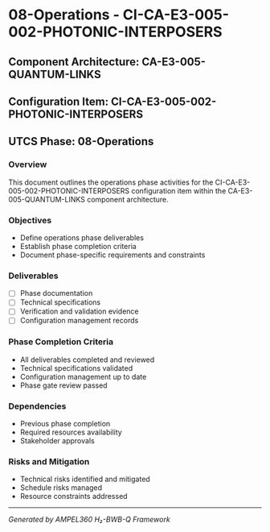 # 08-Operations - CI-CA-E3-005-002-PHOTONIC-INTERPOSERS

## Component Architecture: CA-E3-005-QUANTUM-LINKS
## Configuration Item: CI-CA-E3-005-002-PHOTONIC-INTERPOSERS
## UTCS Phase: 08-Operations

### Overview
This document outlines the operations phase activities for the CI-CA-E3-005-002-PHOTONIC-INTERPOSERS configuration item within the CA-E3-005-QUANTUM-LINKS component architecture.

### Objectives
- Define operations phase deliverables
- Establish phase completion criteria
- Document phase-specific requirements and constraints

### Deliverables
- [ ] Phase documentation
- [ ] Technical specifications
- [ ] Verification and validation evidence
- [ ] Configuration management records

### Phase Completion Criteria
- All deliverables completed and reviewed
- Technical specifications validated
- Configuration management up to date
- Phase gate review passed

### Dependencies
- Previous phase completion
- Required resources availability
- Stakeholder approvals

### Risks and Mitigation
- Technical risks identified and mitigated
- Schedule risks managed
- Resource constraints addressed

---
*Generated by AMPEL360 H₂-BWB-Q Framework*
